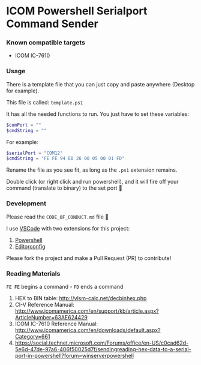 # ICOM Powershell Serialport Command Sender

### Known compatible targets

* ICOM IC-7610

### Usage

There is a template file that you can just copy and paste anywhere (Desktop for example).

This file is called: `template.ps1`

It has all the needed functions to run. You just have to set these variables:

```ps1
$comPort = ""
$cmdString = ""
```

For example:

```ps1
$serialPort = "COM12"
$cmdString = "FE FE 94 E0 26 00 05 00 01 FD"
```

Rename the file as you see fit, as long as the `.ps1` extension remains.

Double click (or right click and run powershell), and it will fire off your command (translate to binary) to the set port :tada:

### Development

Please read the `CODE_OF_CONDUCT.md` file :pray:

I use [VSCode](https://code.visualstudio.com/) with two extensions for this project:

1. [Powershell](https://marketplace.visualstudio.com/items?itemName=ms-vscode.PowerShell)
1. [Editorconfig](https://marketplace.visualstudio.com/items?itemName=EditorConfig.EditorConfig)

Please fork the project and make a Pull Request (PR) to contribute!

### Reading Materials

`FE FE` begins a command - `FD` ends a command

1. HEX to BIN table: http://vlsm-calc.net/decbinhex.php
1. CI-V Reference Manual: http://www.icomamerica.com/en/support/kb/article.aspx?ArticleNumber=63AE624429
1. ICOM IC-7610 Reference Manual: http://www.icomamerica.com/en/downloads/default.aspx?Category=661
1. https://social.technet.microsoft.com/Forums/office/en-US/c0cad62d-5e6d-47de-97a6-406f50025d7f/sendingreading-hex-data-to-a-serial-port-in-powershell?forum=winserverpowershell
